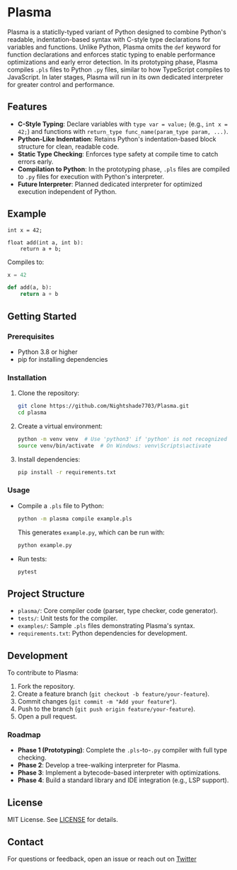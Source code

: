 # Plasma

Plasma is a staticlly-typed variant of Python designed to combine Python's readable, indentation-based syntax with C-style type declarations for variables and functions. Unlike Python, Plasma omits the `def` keyword for function declarations and enforces static typing to enable performance optimizations and early error detection. In its prototyping phase, Plasma compiles `.pls` files to Python `.py` files, similar to how TypeScript compiles to JavaScript. In later stages, Plasma will run in its own dedicated interpreter for greater control and performance.

## Features

- **C-Style Typing**: Declare variables with `type var = value;` (e.g., `int x = 42;`) and functions with `return_type func_name(param_type param, ...)`.
- **Python-Like Indentation**: Retains Python's indentation-based block structure for clean, readable code.
- **Static Type Checking**: Enforces type safety at compile time to catch errors early.
- **Compilation to Python**: In the prototyping phase, `.pls` files are compiled to `.py` files for execution with Python's interpreter.
- **Future Interpreter**: Planned dedicated interpreter for optimized execution independent of Python.

## Example

```plasma
int x = 42;

float add(int a, int b):
    return a + b;
```

Compiles to:
```python
x = 42

def add(a, b):
    return a + b
```

## Getting Started

### Prerequisites

- Python 3.8 or higher
- pip for installing dependencies

### Installation

1. Clone the repository:
   ```bash
   git clone https://github.com/Nightshade7703/Plasma.git
   cd plasma
   ```
2. Create a virtual environment:
   ```bash
   python -m venv venv  # Use 'python3' if 'python' is not recognized
   source venv/bin/activate  # On Windows: venv\Scripts\activate
   ```
3. Install dependencies:
   ```bash
   pip install -r requirements.txt
   ```

### Usage

- Compile a `.pls` file to Python:
  ```bash
  python -m plasma compile example.pls
  ```
  This generates `example.py`, which can be run with:
  ```bash
  python example.py
  ```
- Run tests:
  ```bash
  pytest
  ```

## Project Structure

- `plasma/`: Core compiler code (parser, type checker, code generator).
- `tests/`: Unit tests for the compiler.
- `examples/`: Sample `.pls` files demonstrating Plasma's syntax.
- `requirements.txt`: Python dependencies for development.

## Development

To contribute to Plasma:

1. Fork the repository.
2. Create a feature branch (`git checkout -b feature/your-feature`).
3. Commit changes (`git commit -m "Add your feature"`).
4. Push to the branch (`git push origin feature/your-feature`).
5. Open a pull request.

### Roadmap

- **Phase 1 (Prototyping)**: Complete the `.pls`-to-`.py` compiler with full type checking.
- **Phase 2**: Develop a tree-walking interpreter for Plasma.
- **Phase 3**: Implement a bytecode-based interpreter with optimizations.
- **Phase 4**: Build a standard library and IDE integration (e.g., LSP support).

## License

MIT License. See [LICENSE](../LICENSE) for details.

## Contact

For questions or feedback, open an issue or reach out on [Twitter](https://x.com/Enderbyte7703)
